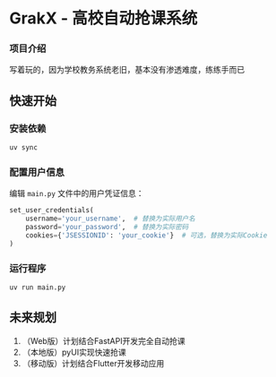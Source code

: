 # GrakX - 高校自动抢课系统

### 项目介绍

写着玩的，因为学校教务系统老旧，基本没有渗透难度，练练手而已

## 快速开始

### 安装依赖

```bash
uv sync
```

### 配置用户信息

编辑 `main.py` 文件中的用户凭证信息：

```python
set_user_credentials(
    username='your_username',  # 替换为实际用户名
    password='your_password',  # 替换为实际密码
    cookies={'JSESSIONID': 'your_cookie'}  # 可选，替换为实际Cookie
)
```

### 运行程序

```bash
uv run main.py
```
## 未来规划

1. （Web版）计划结合FastAPI开发完全自动抢课
2. （本地版）pyUI实现快速抢课
3. （移动版）计划结合Flutter开发移动应用